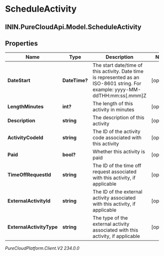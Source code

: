 # ScheduleActivity

## ININ.PureCloudApi.Model.ScheduleActivity

## Properties

|Name | Type | Description | Notes|
|------------ | ------------- | ------------- | -------------|
| **DateStart** | **DateTime?** | The start date/time of this activity. Date time is represented as an ISO-8601 string. For example: yyyy-MM-ddTHH:mm:ss[.mmm]Z | [optional] |
| **LengthMinutes** | **int?** | The length of this activity in minutes | [optional] |
| **Description** | **string** | The description of this activity | [optional] |
| **ActivityCodeId** | **string** | The ID of the activity code associated with this activity | [optional] |
| **Paid** | **bool?** | Whether this activity is paid | [optional] |
| **TimeOffRequestId** | **string** | The ID of the time off request associated with this activity, if applicable | [optional] |
| **ExternalActivityId** | **string** | The ID of the external activity associated with this activity, if applicable | [optional] |
| **ExternalActivityType** | **string** | The type of the external activity associated with this activity, if applicable | [optional] |



_PureCloudPlatform.Client.V2 234.0.0_

